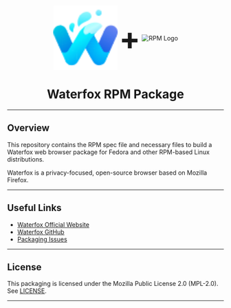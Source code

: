 
<div align="center">
  <img src="https://raw.githubusercontent.com/BrowserWorks/website/main-ssg/src/assets/icons/browser/waterfox.svg" alt="Waterfox Logo" height="150" style="vertical-align: middle;" />  
  <span style="font-size: 72px; vertical-align: middle; font-weight: bold; user-select: none;">+</span>  
  <img src="https://github.com/rpm-software-management/rpm-web/raw/master/images/RPM_Logo.svg" alt="RPM Logo" height="150" style="vertical-align: middle;" />
</div>

<h1 align="center">Waterfox RPM Package</h1>

---

## Overview

This repository contains the RPM spec file and necessary files to build a Waterfox web browser package for Fedora and other RPM-based Linux distributions.

Waterfox is a privacy-focused, open-source browser based on Mozilla Firefox.

---

## Useful Links

- [Waterfox Official Website](https://www.waterfox.net/)
- [Waterfox GitHub](https://github.com/WaterfoxCo/Waterfox)
- [Packaging Issues](https://github.com/maiykill/waterfox-rpm/issues)

---

## License

This packaging is licensed under the Mozilla Public License 2.0 (MPL-2.0). See [LICENSE](LICENSE).

---
